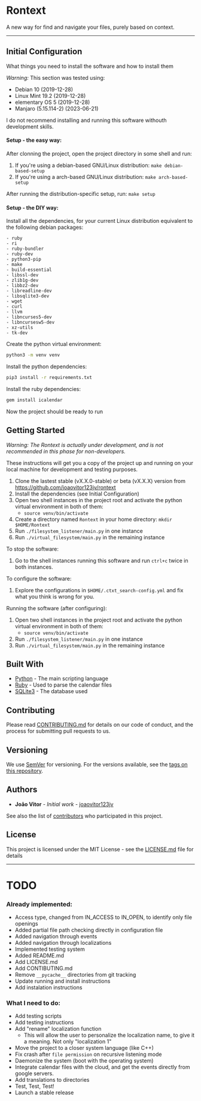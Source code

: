# Rontext

A new way for find and navigate your files, purely based on context.

----------
## Initial Configuration

What things you need to install the software and how to install them

*Warning:* This section was tested using:
- Debian 10 (2019-12-28)
- Linux Mint 19.2 (2019-12-28)
- elementary OS 5 (2019-12-28)
- Manjaro (5.15.114-2) (2023-06-21)

I do not recommend installing and running this software withouth development skills.

#### Setup - the easy way:

After clonning the project, open the project directory in some shell and run:
1. If you're using a debian-based GNU/Linux distribution: `make debian-based-setup`
2. If you're using a arch-based GNU/Linux distribution: `make arch-based-setup`

After running the distribution-specific setup, run: `make setup`

#### Setup - the DIY way:

Install all the dependencies, for your current Linux distribution equivalent to the following debian packages:

```
- ruby
- ri
- ruby-bundler
- ruby-dev
- python3-pip
- make
- build-essential
- libssl-dev
- zlib1g-dev
- libbz2-dev
- libreadline-dev
- libsqlite3-dev
- wget
- curl
- llvm
- libncurses5-dev
- libncursesw5-dev
- xz-utils
- tk-dev
```

Create the python virtual environment:
```bash
python3 -m venv venv
```

Install the python dependencies:
```bash
pip3 install -r requirements.txt
```

Install the ruby dependencies:
```bash
gem install icalendar
```

Now the project should be ready to run

## Getting Started

*Warning: The Rontext is actually under development, and is not recommended in this phase for non-developers.*

These instructions will get you a copy of the project up and running on your local machine for development and testing purposes.

1. Clone the lastest stable (vX.X.0-stable) or beta (vX.X.X) version from https://github.com/joaovitor123jv/rontext
2. Install the dependencies (see Initial Configuration)
3. Open two shell instances in the project root and activate the python virtual environment in both of them:
    - `source venv/bin/activate`
4. Create a directory named `Rontext` in your home directory: `mkdir $HOME/Rontext`
5. Run `./filesystem_listener/main.py` in one instance
6. Run `./virtual_filesystem/main.py` in the remaining instance

To stop the software:
1. Go to the shell instances running this software and run `ctrl+c` twice in both instances.

To configure the software:
1. Explore the configurations in `$HOME/.ctxt_search-config.yml` and fix what you think is wrong for you.

Running the software (after configuring):
1. Open two shell instances in the project root and activate the python virtual environment in both of them:
    - `source venv/bin/activate`
2. Run `./filesystem_listener/main.py` in one instance
3. Run `./virtual_filesystem/main.py` in the remaining instance


## Built With

* [Python](https://www.python.org/) - The main scripting language
* [Ruby](https://www.ruby-lang.org/) - Used to parse the calendar files
* [SQLite3](https://www.sqlite.org/index.html) - The database used

## Contributing

Please read [CONTRIBUTING.md](CONTRIBUTING.md) for details on our code of conduct, and the process for submitting pull requests to us.

## Versioning

We use [SemVer](http://semver.org/) for versioning. For the versions available, see the [tags on this repository](https://github.com/joaovitor123jv/rontext/tags). 

## Authors

* **João Vitor** - *Initial work* - [joaovitor123jv](https://github.com/joaovitor123jv)

See also the list of [contributors](https://github.com/joaovitor123jv/rontext/contributors) who participated in this project.

## License

This project is licensed under the MIT License - see the [LICENSE.md](LICENSE.md) file for details


-----

# TODO

### Already implemented:
* Access type, changed from IN\_ACCESS to IN\_OPEN, to identify only file openings
* Added partial file path checking directly in configuration file
* Added navigation through events
* Added navigation through localizations
* Implemented testing system
* Added README.md
* Add LICENSE.md
* Add CONTIBUTING.md
* Remove `__pycache__` directories from git tracking
* Update running and install instructions
* Add instalation instructions

### What I need to do:
* Add testing scripts
* Add testing instructions
* Add "rename" localization function
    - This will allow the user to personalize the localization name, to give it a meaning. Not only "localization 1"
* Move the project to a closer system language (like C++)
* Fix crash after `file permission` on recursive listening mode
* Daemonize the system (boot with the operating system)
* Integrate calendar files with the cloud, and get the events directly from google servers.
* Add translations to directories
* Test, Test, Test!
* Launch a stable release

